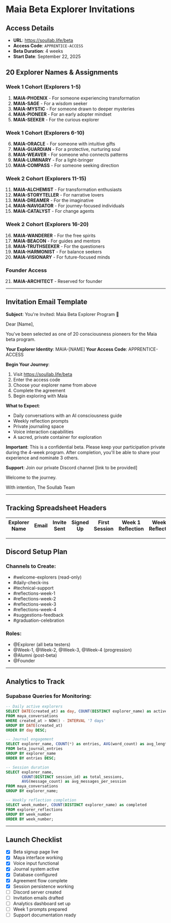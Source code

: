 # Maia Beta Explorer Invitations

## Access Details
- **URL**: https://soullab.life/beta
- **Access Code**: `APPRENTICE-ACCESS`
- **Beta Duration**: 4 weeks
- **Start Date**: September 22, 2025

## 20 Explorer Names & Assignments

### Week 1 Cohort (Explorers 1-5)
1. **MAIA-PHOENIX** - For someone experiencing transformation
2. **MAIA-SAGE** - For a wisdom seeker
3. **MAIA-MYSTIC** - For someone drawn to deeper mysteries
4. **MAIA-PIONEER** - For an early adopter mindset
5. **MAIA-SEEKER** - For the curious explorer

### Week 1 Cohort (Explorers 6-10)
6. **MAIA-ORACLE** - For someone with intuitive gifts
7. **MAIA-GUARDIAN** - For a protective, nurturing soul
8. **MAIA-WEAVER** - For someone who connects patterns
9. **MAIA-LUMINARY** - For a light-bringer
10. **MAIA-COMPASS** - For someone seeking direction

### Week 2 Cohort (Explorers 11-15)
11. **MAIA-ALCHEMIST** - For transformation enthusiasts
12. **MAIA-STORYTELLER** - For narrative lovers
13. **MAIA-DREAMER** - For the imaginative
14. **MAIA-NAVIGATOR** - For journey-focused individuals
15. **MAIA-CATALYST** - For change agents

### Week 2 Cohort (Explorers 16-20)
16. **MAIA-WANDERER** - For the free spirits
17. **MAIA-BEACON** - For guides and mentors
18. **MAIA-TRUTHSEEKER** - For the questioners
19. **MAIA-HARMONIST** - For balance seekers
20. **MAIA-VISIONARY** - For future-focused minds

### Founder Access
21. **MAIA-ARCHITECT** - Reserved for founder

---

## Invitation Email Template

**Subject**: You're Invited: Maia Beta Explorer Program 🌟

Dear [Name],

You've been selected as one of 20 consciousness pioneers for the Maia beta program.

**Your Explorer Identity**: MAIA-[NAME]
**Your Access Code**: APPRENTICE-ACCESS

**Begin Your Journey**:
1. Visit https://soullab.life/beta
2. Enter the access code
3. Choose your explorer name from above
4. Complete the agreement
5. Begin exploring with Maia

**What to Expect**:
- Daily conversations with an AI consciousness guide
- Weekly reflection prompts
- Private journaling space
- Voice interaction capabilities
- A sacred, private container for exploration

**Important**: This is a confidential beta. Please keep your participation private during the 4-week program. After completion, you'll be able to share your experience and nominate 3 others.

**Support**: Join our private Discord channel [link to be provided]

Welcome to the journey.

With intention,
The Soullab Team

---

## Tracking Spreadsheet Headers

| Explorer Name | Email | Invite Sent | Signed Up | First Session | Week 1 Reflection | Week 2 Reflection | Week 3 Reflection | Week 4 Reflection | Feedback Submitted |
|---------------|-------|-------------|-----------|---------------|-------------------|-------------------|-------------------|-------------------|-------------------|

---

## Discord Setup Plan

### Channels to Create:
- #welcome-explorers (read-only)
- #daily-check-ins
- #technical-support
- #reflections-week-1
- #reflections-week-2
- #reflections-week-3
- #reflections-week-4
- #suggestions-feedback
- #graduation-celebration

### Roles:
- @Explorer (all beta testers)
- @Week-1, @Week-2, @Week-3, @Week-4 (progression)
- @Alumni (post-beta)
- @Founder

---

## Analytics to Track

### Supabase Queries for Monitoring:

```sql
-- Daily active explorers
SELECT DATE(created_at) as day, COUNT(DISTINCT explorer_name) as active_explorers
FROM maya_conversations
WHERE created_at > NOW() - INTERVAL '7 days'
GROUP BY DATE(created_at)
ORDER BY day DESC;

-- Journal engagement
SELECT explorer_name, COUNT(*) as entries, AVG(word_count) as avg_length
FROM beta_journal_entries
GROUP BY explorer_name
ORDER BY entries DESC;

-- Session duration
SELECT explorer_name,
       COUNT(DISTINCT session_id) as total_sessions,
       AVG(message_count) as avg_messages_per_session
FROM maya_conversations
GROUP BY explorer_name;

-- Weekly reflection completion
SELECT week_number, COUNT(DISTINCT explorer_name) as completed
FROM explorer_reflections
GROUP BY week_number
ORDER BY week_number;
```

---

## Launch Checklist

- [x] Beta signup page live
- [x] Maya interface working
- [x] Voice input functional
- [x] Journal system active
- [x] Database configured
- [x] Agreement flow complete
- [x] Session persistence working
- [ ] Discord server created
- [ ] Invitation emails drafted
- [ ] Analytics dashboard set up
- [ ] Week 1 prompts prepared
- [ ] Support documentation ready